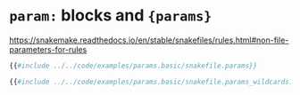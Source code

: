 # `param:` blocks and `{params}`

https://snakemake.readthedocs.io/en/stable/snakefiles/rules.html#non-file-parameters-for-rules

```python
{{#include ../../code/examples/params.basic/snakefile.params}}
```

```python
{{#include ../../code/examples/params.basic/snakefile.params_wildcards.3}}
```
